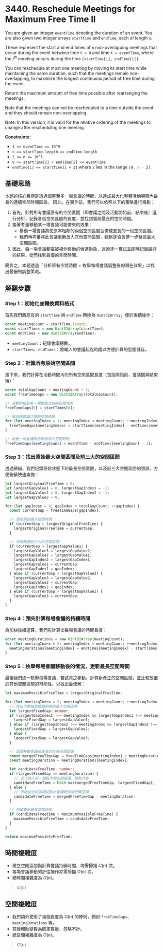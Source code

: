 # 3440. Reschedule Meetings for Maximum Free Time II

You are given an integer `eventTime` denoting the duration of an event. 
You are also given two integer arrays `startTime` and `endTime`, each of length `n`.

These represent the start and end times of `n` non-overlapping meetings that occur during the event between time `t = 0` and time `t = eventTime`, 
where the $i^{th}$ meeting occurs during the time `[startTime[i], endTime[i]]`.

You can reschedule at most one meeting by moving its start time while maintaining the same duration, 
such that the meetings remain non-overlapping, 
to maximize the longest continuous period of free time during the event.

Return the maximum amount of free time possible after rearranging the meetings.

Note that the meetings can not be rescheduled to a time outside the event and they should remain non-overlapping.

Note: In this version, it is valid for the relative ordering of the meetings to change after rescheduling one meeting.

**Constraints:**

- `1 <= eventTime <= 10^9`
- `n == startTime.length == endTime.length`
- `2 <= n <= 10^5`
- `0 <= startTime[i] < endTime[i] <= eventTime`
- `endTime[i] <= startTime[i + 1]` where `i` lies in the range `[0, n - 2]`.

## 基礎思路

本題的核心目標是透過調整至多一場會議的時間，以達成最大化整體活動期間內最長的連續空閒時間區段。
因此，在實作前，我們可以依照以下的策略進行規劃：

1. 首先，針對所有會議原有的空閒區間（即會議之間及活動開始前、結束後）進行分析，記錄各個空閒區間的長度，並找到當前最長的空閒時間。
2. 接著考量移動某一場會議可能帶來的效果：
    - 移動一場會議將使原本相鄰的兩個空閒區間合併成更長的一段空閒區間。
    - 我們再考量將此會議重新放入其他空閒區間，觀察是否會進一步延長最大空閒區間。
3. 因此，每一場會議都要被視作移動的候選對象，透過逐一嘗試並即時記錄最好的結果，從而找到最優的空閒時間。


簡言之，本題透過「分析原有空閒時間 + 枚舉每場會議調整後的潛在效果」以找出最優的調整策略。

## 解題步驟

### Step 1：初始化並轉換資料格式

首先我們將原有的 `startTime` 與 `endTime` 轉換為 `Uint32Array`，便於後續操作：

```typescript
const meetingCount = startTime.length;
const startTimes = new Uint32Array(startTime);
const endTimes = new Uint32Array(endTime);
```

* `meetingCount`：紀錄會議總數。
* `startTimes`、`endTimes`：將輸入的會議起訖時間以方便計算的型態儲存。

### Step 2：計算所有原始空閒區間

接下來，我們計算在活動時間內的所有空閒區間長度（包括開始前、會議間與結束後）：

```typescript
const totalGapCount = meetingCount + 1;
const freeTimeGaps = new Uint32Array(totalGapCount);

// 活動開始到第一場會議之前的空閒時間
freeTimeGaps[0] = startTimes[0];

// 每兩個會議之間的空閒時間
for (let meetingIndex = 1; meetingIndex < meetingCount; ++meetingIndex) {
  freeTimeGaps[meetingIndex] = startTimes[meetingIndex] - endTimes[meetingIndex - 1];
}

// 最後一場會議到活動結束的空閒時間
freeTimeGaps[meetingCount] = eventTime - endTimes[meetingCount - 1];
```

### Step 3：找出原始最大空閒區間及前三大的空閒區間

透過掃描，我們記錄原始狀態下的最長空閒區間，以及前三大空閒區間的資訊，方便後續快速查詢：

```typescript
let largestOriginalFreeTime = 0;
let largestGapValue1 = 0, largestGapIndex1 = -1;
let largestGapValue2 = 0, largestGapIndex2 = -1;
let largestGapValue3 = 0;

for (let gapIndex = 0; gapIndex < totalGapCount; ++gapIndex) {
  const currentGap = freeTimeGaps[gapIndex];

  // 更新原始最大空閒時間
  if (currentGap > largestOriginalFreeTime) {
    largestOriginalFreeTime = currentGap;
  }

  // 同時維護前三大的空閒區間
  if (currentGap > largestGapValue1) {
    largestGapValue3 = largestGapValue2;
    largestGapValue2 = largestGapValue1;
    largestGapIndex2 = largestGapIndex1;
    largestGapValue1 = currentGap;
    largestGapIndex1 = gapIndex;
  } else if (currentGap > largestGapValue2) {
    largestGapValue3 = largestGapValue2;
    largestGapValue2 = currentGap;
    largestGapIndex2 = gapIndex;
  } else if (currentGap > largestGapValue3) {
    largestGapValue3 = currentGap;
  }
}
```

### Step 4：預先計算每場會議的持續時間

為加快後續運算，我們先計算出每場會議的時間長度：

```typescript
const meetingDurations = new Uint32Array(meetingCount);
for (let meetingIndex = 0; meetingIndex < meetingCount; ++meetingIndex) {
  meetingDurations[meetingIndex] = endTimes[meetingIndex] - startTimes[meetingIndex];
}
```

### Step 5：枚舉每場會議移動後的情況，更新最長空閒時間

最後我們逐一枚舉每場會議，嘗試將之移動，計算新產生的空閒區間，並比較放置於其他空閒區間的可能性，以找出最佳解：

```typescript
let maximumPossibleFreeTime = largestOriginalFreeTime;

for (let meetingIndex = 0; meetingIndex < meetingCount; ++meetingIndex) {
  // 找出不鄰接該會議的原始最大空閒區間
  let largestFixedGap: number;
  if (largestGapIndex1 !== meetingIndex && largestGapIndex1 !== meetingIndex + 1) {
    largestFixedGap = largestGapValue1;
  } else if (largestGapIndex2 !== meetingIndex && largestGapIndex2 !== meetingIndex + 1) {
    largestFixedGap = largestGapValue2;
  } else {
    largestFixedGap = largestGapValue3;
  }

  // 試圖移動會議後產生的合併空閒區間
  const mergedFreeTimeGap = freeTimeGaps[meetingIndex] + meetingDurations[meetingIndex] + freeTimeGaps[meetingIndex + 1];
  const meetingDuration = meetingDurations[meetingIndex];

  let candidateFreeTime: number;
  if (largestFixedGap >= meetingDuration) {
    // 若可放入另一個較大的空閒區間，取較大者
    candidateFreeTime = Math.max(mergedFreeTimeGap, largestFixedGap);
  } else {
    // 否則從合併區間切割出會議時長後計算空閒
    candidateFreeTime = mergedFreeTimeGap - meetingDuration;
  }

  // 持續更新最長空閒時間
  if (candidateFreeTime > maximumPossibleFreeTime) {
    maximumPossibleFreeTime = candidateFreeTime;
  }
}

return maximumPossibleFreeTime;
```

## 時間複雜度

- 建立空閒區間與計算會議持續時間，均需掃描 $O(n)$ 次。
- 每場會議移動的評估操作亦需掃描 $O(n)$ 次。
- 總時間複雜度為 $O(n)$。

> $O(n)$

## 空間複雜度

- 我們額外使用了幾個長度為 $O(n)$ 的陣列，例如 `freeTimeGaps`、`meetingDurations` 等。
- 其餘輔助變數為固定數量，忽略不計。
- 總空間複雜度為 $O(n)$。

> $O(n)$
